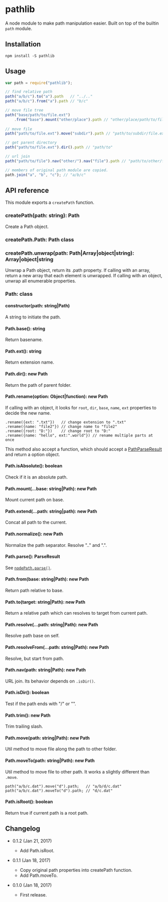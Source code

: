 pathlib
=======

A node module to make path manipulation easier. Built on top of the builtin `path` module.

Installation
------------
```
npm install -S pathlib
```

Usage
-----
```javascript
var path = require("pathlib");

// find relative path
path("a/b/c").to("a").path   // "../.."
path("a/b/c").from("a").path // "b/c"

// move file tree
path("base/path/to/file.ext")
	.from("base").mount("other/place").path // "other/place/path/to/file.ext"
	
// move file
path("path/to/file.ext").move("subdir").path // "path/to/subdir/file.ext"

// get parent directory
path("path/to/file.ext").dir().path // "path/to"

// url join
path("path/to/file").nav("other/").nav("file").path // "path/to/other/file"

// members of original path module are copied.
path.join("a", "b", "c"); // "a/b/c"
```

API reference
-------------

This module exports a `createPath` function.

### createPath(path: string): Path

Create a Path object.

### createPath.Path: Path class

### createPath.unwrap(path: Path|Array|object|string): Array|object|string

Unwrap a Path object, return its .path property.
If calling with an array, return a new array that each element is unwrapped.
If calling with an object, unwrap all enumerable properties.

### Path: class

#### constructor(path: string|Path)

A string to initiate the path.

#### Path.base(): string

Return basename.

#### Path.ext(): string

Return extension name.

#### Path.dir(): new Path

Return the path of parent folder.

#### Path.rename(option: Object|function): new Path

If calling with an object, it looks for `root`, `dir`, `base`, `name`, `ext` properties to decide the new name.

```
.rename({ext: ".txt"})	 // change extension to ".txt"
.rename({name: "file2"}) // change name to "file2"
.rename({root: "D:"})    // change root to "D:"
.rename({name: "hello", ext:".world"}) // rename multiple parts at once
```

This method also accept a function, which should accept a [PathParseResult](https://nodejs.org/api/path.html#path_path_parse_path) and return a option object.

#### Path.isAbsolute(): boolean

Check if it is an absolute path.

#### Path.mount(...base: string|Path): new Path

Mount current path on base.

#### Path.extend(...path: string|path): new Path

Concat all path to the current.

#### Path.normalize(): new Path

Normalize the path separator. Resolve ".." and ".".

#### Path.parse(): ParseResult

See [`nodePath.parse()`](https://nodejs.org/api/path.html#path_path_parse_path).

#### Path.from(base: string|Path): new Path

Return path relative to base.

#### Path.to(target: string|Path): new Path

Return a relative path which can resolves to target from current path.

#### Path.resolve(...path: string|Path): new Path

Resolve path base on self.

#### Path.resolveFrom(...path: string|Path): new Path

Resolve, but start from path.

#### Path.nav(path: string|Path): new Path

URL join. Its behavior depends on `.isDir()`.

#### Path.isDir(): boolean

Test if the path ends with "/" or "\".

#### Path.trim(): new Path

Trim trailing slash.

#### Path.move(path: string|Path): new Path

Util method to move file along the path to other folder.

#### Path.moveTo(path: string|Path): new Path

Util method to move file to other path. It works a slightly different than `.move`.
```
path("a/b/c.dat").move("d").path;   // "a/b/d/c.dat"
path("a/b/c.dat").moveTo("d").path; // "d/c.dat"
```

#### Path.isRoot(): boolean

Return true if current path is a root path.

Changelog
---------

* 0.1.2 (Jan 21, 2017)

	- Add Path.isRoot.

* 0.1.1 (Jan 18, 2017)

	- Copy original path properties into createPath function.
	- Add Path.moveTo.

* 0.1.0 (Jan 18, 2017)

    - First release.

